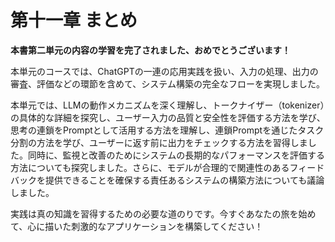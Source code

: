 # 第十一章 まとめ

**本書第二単元の内容の学習を完了されました、おめでとうございます！**

本単元のコースでは、ChatGPTの一連の応用実践を扱い、入力の処理、出力の審査、評価などの環節を含めて、システム構築の完全なフローを実現しました。

本単元では、LLMの動作メカニズムを深く理解し、トークナイザー（tokenizer）の具体的な詳細を探究し、ユーザー入力の品質と安全性を評価する方法を学び、思考の連鎖をPromptとして活用する方法を理解し、連鎖Promptを通じたタスク分割の方法を学び、ユーザーに返す前に出力をチェックする方法を習得しました。同時に、監視と改善のためにシステムの長期的なパフォーマンスを評価する方法についても探究しました。さらに、モデルが合理的で関連性のあるフィードバックを提供できることを確保する責任あるシステムの構築方法についても議論しました。

実践は真の知識を習得するための必要な道のりです。今すぐあなたの旅を始めて、心に描いた刺激的なアプリケーションを構築してください！